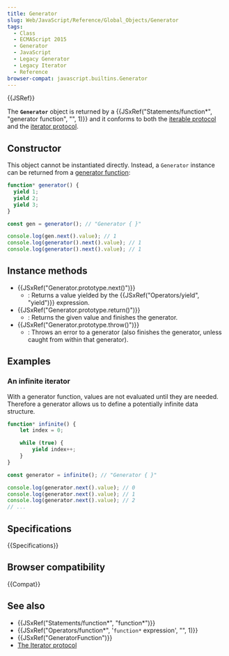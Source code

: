 ```yaml
---
title: Generator
slug: Web/JavaScript/Reference/Global_Objects/Generator
tags:
  - Class
  - ECMAScript 2015
  - Generator
  - JavaScript
  - Legacy Generator
  - Legacy Iterator
  - Reference
browser-compat: javascript.builtins.Generator
---
```

{{JSRef}}

The **`Generator`** object is returned by a
{{JSxRef("Statements/function*", "generator function", "", 1)}}
and it conforms to both the
[iterable protocol](/en-US/docs/Web/JavaScript/Reference/Iteration_protocols#the_iterable_protocol)
and the
[iterator protocol](/en-US/docs/Web/JavaScript/Reference/Iteration_protocols#the_iterator_protocol).

## Constructor

This object cannot be instantiated directly. Instead, a `Generator` instance can
be returned from a
[generator function](/en-US/docs/Web/JavaScript/Reference/Statements/function*):

```js
function* generator() {
  yield 1;
  yield 2;
  yield 3;
}

const gen = generator(); // "Generator { }"

console.log(gen.next().value); // 1
console.log(generator().next().value); // 1
console.log(generator().next().value); // 1
```

## Instance methods

- {{JSxRef("Generator.prototype.next()")}}
  - : Returns a value yielded by the
    {{JSxRef("Operators/yield", "yield")}} expression.
- {{JSxRef("Generator.prototype.return()")}}
  - : Returns the given value and finishes the generator.
- {{JSxRef("Generator.prototype.throw()")}}
  - : Throws an error to a generator (also finishes the generator, unless caught
    from within that generator).

## Examples

### An infinite iterator

With a generator function, values are not evaluated until they are needed.
Therefore a generator allows us to define a potentially infinite data structure.

```js
function* infinite() {
    let index = 0;

    while (true) {
        yield index++;
    }
}

const generator = infinite(); // "Generator { }"

console.log(generator.next().value); // 0
console.log(generator.next().value); // 1
console.log(generator.next().value); // 2
// ...
```

## Specifications

{{Specifications}}

## Browser compatibility

{{Compat}}

## See also

- {{JSxRef("Statements/function*", "function*")}}
- {{JSxRef("Operators/function*", '<code>function*</code> expression', "", 1)}}
- {{JSxRef("GeneratorFunction")}}
- [The Iterator protocol](/en-US/docs/Web/JavaScript/Reference/Iteration_protocols)
